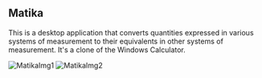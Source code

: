 ## Matika
This is a desktop application that converts quantities expressed in various systems of measurement to their equivalents in other systems of measurement. It's a clone of the Windows Calculator.

![MatikaImg1](https://user-images.githubusercontent.com/65626254/201116978-47c9085b-77f4-40e3-b7c1-bae3d25dc912.jpg)
![MatikaImg2](https://user-images.githubusercontent.com/65626254/201117004-e43d05e1-6128-45be-b7f5-9cc160d521e9.jpg)
